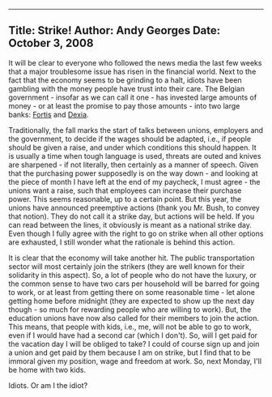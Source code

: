 -----
Title:  Strike!
Author: Andy Georges
Date: October 3, 2008
-----







It will be clear to everyone who followed the news media the last few
weeks that a major troublesome issue has risen in the financial world.
Next to the fact that the economy seems to be grinding to a halt, idiots
have been gambling with the money people have trust into their care. The
Belgian government - insofar as we can call it one - has invested large
amounts of money - or at least the promise to pay those amounts - into
two large banks: [Fortis](http://www.fortis.be/) and
[Dexia](http://www.dexia.be/).


Traditionally, the fall marks the start of talks between unions,
employers and the government, to decide if the wages should be adapted,
i.e., if people should be given a raise, and under which conditions this
should happen. It is usually a time when tough language is used, threats
are outed and knives are sharpened - if not literally, then certainly as
a manner of speech. Given that the purchasing power supposedly is on the
way down - and looking at the piece of month I have left at the end of
my paycheck, I must agree - the unions want a raise, such that employees
can increase their purchase power. This seems reasonable, up to a
certain point. But this year, the unions have announced preemptive
actions (thank you Mr. Bush, to convey that notion). They do not call it
a strike day, but actions will be held. If you can read between the
lines, it obviously is meant as a national strike day. Even though I
fully agree with the right to go on strike when all other options are
exhausted, I still wonder what the rationale is behind this action.


It is clear that the economy will take another hit. The public
transportation sector will most certainly join the strikers (they are
well known for their solidarity in this aspect). So, a lot of people who
do not have the luxury, or the common sense to have two cars per
household will be barred for going to work, or at least from getting
there on some reasonable time - let alone getting home before midnight
(they are expected to show up the next day though - so much for
rewarding people who are willing to work). But, the education unions
have now also called for their members to join the action. This means,
that people with kids, i.e., me, will not be able to go to work, even if
I would have had a second car (which I don't). So, will I get paid for
the vacation day I will be obliged to take? I could of course sign up
and join a union and get paid by them because I am on strike, but I find
that to be immoral given my position, wage and freedom at work. So, next
Monday, I'll be home with two kids.


Idiots. Or am I the idiot?




